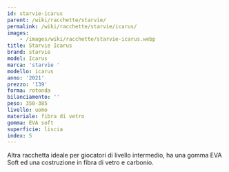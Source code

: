 ```yaml
---
id: starvie-icarus
parent: /wiki/racchette/starvie/
permalink: /wiki/racchette/starvie/icarus/
images:
    - /images/wiki/racchette/starvie-icarus.webp
title: Starvie Icarus
brand: starvie
model: Icarus
marca: 'starvie '
modello: icarus
anno: '2021'
prezzo: '139'
forma: rotonda
bilanciamento: ''
peso: 350-385
livello: uomo
materiale: fibra di vetro
gomma: EVA soft
superficie: liscia
index: 5
---
```

Altra racchetta ideale per giocatori di livello intermedio, ha una gomma EVA Soft ed una costruzione in fibra di vetro e carbonio.